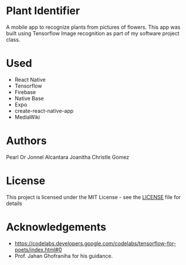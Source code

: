 Plant Identifier
=====

A mobile app to recognize plants from pictures of flowers. This app was built using Tensorflow Image recognition as part of my software project class.


Used
====

* React Native
* Tensorflow
* Firebase
* Native Base
* Expo
* create-react-native-app
* MediaWiki


Authors
======
Pearl Or
Jonnel Alcantara
Joanitha Christle Gomez


License
=======
This project is licensed under the MIT License - see the [LICENSE](LICENSE) file for details


Acknowledgements
==============

* https://codelabs.developers.google.com/codelabs/tensorflow-for-poets/index.html#0
* Prof. Jahan Ghofraniha for his guidance.
